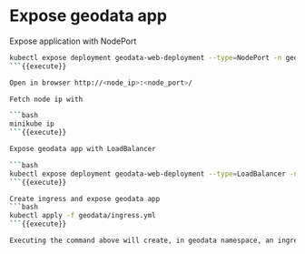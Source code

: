 # Expose geodata app 

Expose application with NodePort

```bash
kubectl expose deployment geodata-web-deployment --type=NodePort -n geodata
```{{execute}}

Open in browser http://<node_ip>:<node_port>/

Fetch node ip with

```bash
minikube ip
```{{execute}}

Expose geodata app with LoadBalancer

```bash
kubectl expose deployment geodata-web-deployment --type=LoadBalancer -n geodata
```{{execute}}

Create ingress and expose geodata app
```bash
kubectl apply -f geodata/ingress.yml
```{{execute}}

Executing the command above will create, in geodata namespace, an ingress service that exposes geodata-web application on url: geodata.local-minikube.io on port 80.
